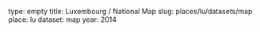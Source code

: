 type: empty
title: Luxembourg / National Map
slug: places/lu/datasets/map
place: lu
dataset: map
year: 2014
